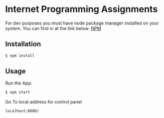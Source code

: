 # Internet Programming Assignments
For dev purposes you must have node package manager installed on your system. You can find in at the link below:
[NPM](https://www.npmjs.com/get-npm?utm_source=house&utm_medium=homepage&utm_campaign=free%20orgs&utm_term=Install%20npm)
## Installation
```bash
$ npm install
```

## Usage
Run the App:
```bash
$ npm start
```
Go To local address for control panel
```html
localhost:8080/
```
